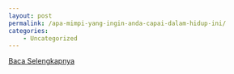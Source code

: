 ```yaml
---
layout: post
permalink: /apa-mimpi-yang-ingin-anda-capai-dalam-hidup-ini/
categories:
    - Uncategorized
---
```


[Baca Selengkapnya](/03)